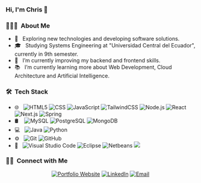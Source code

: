 ### Hi, I'm Chris 👋

<!--
**chiss7/chiss7** is a ✨ _special_ ✨ repository because its `README.md` (this file) appears on your GitHub profile.

Here are some ideas to get you started:

- 🔭 I’m currently working on ...
- 🌱 I’m currently learning ...
- 👯 I’m looking to collaborate on ...
- 🤔 I’m looking for help with ...
- 💬 Ask me about ...
- 📫 How to reach me: ...
- 😄 Pronouns: ...
- ⚡ Fun fact: ...
-->

<h3> 👨🏻‍💻 &nbsp;About Me </h3>

- 🤔 &nbsp; Exploring new technologies and developing software solutions.
- 🎓 &nbsp; Studying Systems Engineering at "Universidad Central del Ecuador", currently in 9th semester. 
- 🌱 &nbsp; I’m currently improving my backend and frontend skills.
- 📚 &nbsp; I’m currently learning more about Web Development, Cloud Architecture and Artificial Intelligence.

<h3> 🛠 &nbsp;Tech Stack</h3>

- 🌐 &nbsp;
  ![HTML5](https://img.shields.io/badge/-HTML5-333333?style=for-the-badge&logo=HTML5)
  ![CSS](https://img.shields.io/badge/-CSS-333333?style=for-the-badge&logo=CSS3&logoColor=1572B6)
  ![JavaScript](https://img.shields.io/badge/-JavaScript-333333?style=for-the-badge&logo=javascript)
  ![TailwindCSS](https://img.shields.io/badge/-TailwindCSS-333333?style=for-the-badge&logo=tailwindcss)
  ![Node.js](https://img.shields.io/badge/-Node.js-333333?style=for-the-badge&logo=node.js)
  ![React](https://img.shields.io/badge/-React-333333?style=for-the-badge&logo=react)
  ![Next.js](https://img.shields.io/badge/next.js-333333?style=for-the-badge&logo=nextdotjs&logoColor=white)
  ![Spring](https://img.shields.io/badge/Spring-333333?style=for-the-badge&logo=spring)
- 🛢 &nbsp;&nbsp;
  ![MySQL](https://img.shields.io/badge/-MySQL-333333?style=for-the-badge&logo=mysql)
  ![PostgreSQL](https://img.shields.io/badge/-PostgreSQL-333333?style=for-the-badge&logo=postgresql)
  ![MongoDB](https://img.shields.io/badge/-MongoDB-333333?style=for-the-badge&logo=mongodb)
- 💻 &nbsp;
  ![Java](https://img.shields.io/badge/-Java-333333?style=for-the-badge&logo=Java&logoColor=007396)
  ![Python](https://img.shields.io/badge/-Python-333333?style=for-the-badge&logo=python)
- ⚙️ &nbsp;
  ![Git](https://img.shields.io/badge/-Git-333333?style=for-the-badge&logo=git)
  ![GitHub](https://img.shields.io/badge/-GitHub-333333?style=for-the-badge&logo=github)
- 🔧 &nbsp;
  ![Visual Studio Code](https://img.shields.io/badge/-Visual%20Studio%20Code-333333?style=for-the-badge&logo=visual-studio-code&logoColor=007ACC)
  ![Eclipse](https://img.shields.io/badge/-Eclipse-333333?style=for-the-badge&logo=eclipse-ide&logoColor=2C2255)
  ![Netbeans](https://img.shields.io/badge/Apache%20Netbeans-333333?style=for-the-badge&logo=apache%20netbeans%20IDE)
  ![](https://img.shields.io/badge/IntelliJ%20IDEA-333333?style=for-the-badge&logo=intellij-idea)

<h3> 🤝🏻 &nbsp;Connect with Me </h3>

<p align="center">
<a href=""><img alt="Portfolio Website" src="https://img.shields.io/badge/Portfolio%20Website-soon...-blue?style=flat-square&logo=google-chrome"></a>
<a href="https://www.linkedin.com/in/christopher-trujillo/"><img alt="LinkedIn" src="https://img.shields.io/badge/LinkedIn-Christopher%20Trujillo-blue?style=flat-square&logo=linkedin"></a>
<a href="mailto:cristru8@gmail.com"><img alt="Email" src="https://img.shields.io/badge/Email-cristru8@gmail.com-blue?style=flat-square&logo=gmail"></a>
</p>
